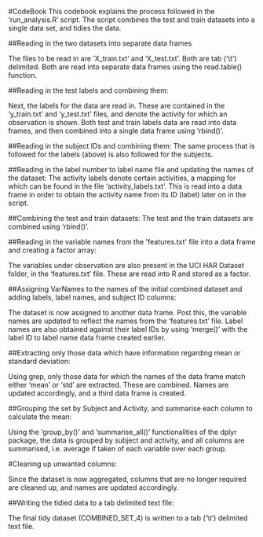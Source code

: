 
#CodeBook
This codebook explains the process followed in the ‘run_analysis.R’  script. The script combines the test and train datasets into a single data set, and tidies the data.

##Reading in the two datasets into separate data frames

The files to be read in are ‘X_train.txt’ and ‘X_test.txt’. Both are tab (‘\t’) delimited. Both are read into separate data frames using the read.table() function.


##Reading in the test labels and combining them:

Next, the labels for the data are read in. These are contained in the ‘y_train.txt’ and ‘y_test.txt’ files, and denote the activity for which an observation is shown. Both test and train labels data are read into data frames, and then combined into a single data frame using ‘rbind()’.

##Reading in the subject IDs and combining them:
The same process that is followed for the labels (above) is also followed for the subjects. 

##Reading in the label number to label name file and updating the names of the dataset:
The activity labels denote certain activities, a mapping for which can be found in the file ‘activity_labels.txt’. This is read into a data frame in order to obtain the activity name from its ID (label) later on in the script.

##Combining the test and train datasets:
The test and the train datasets are combined using ‘rbind()’.


##Reading in the variable names from the 'features.txt' file into a data frame and creating a factor array:

The variables under observation are also present in the UCI HAR Dataset folder, in the ‘features.txt’ file. These are read into R and stored as a factor.

##Assigning VarNames to the names of the initial combined dataset and adding labels, label names, and subject ID columns:

The dataset is now assigned to another data frame. Post this, the variable names are updated to reflect the names from the ‘features.txt’ file. Label names are also obtained against their label IDs by using ‘merge()’ with the label ID to label name data frame created earlier.


##Extracting only those data which have information regarding mean or standard deviation:

Using grep, only those data for which the names of the data frame match either ‘mean’ or ‘std’ are extracted. These are combined. Names are updated accordingly, and a third data frame is created. 

##Grouping the set by Subject and Activity, and summarise each column to calculate the mean:

Using the ‘group_by()’ and ‘summarise_all()’ functionalities of the dplyr package, the data is grouped by subject and activity, and all columns are summarised, i.e. average if taken of each variable over each group.


#Cleaning up unwanted columns:

Since the dataset is now aggregated, columns that are no longer required are cleaned up, and names are updated accordingly.

##Writing the tidied data to a tab delimited text file:

The final tidy dataset (COMBINED_SET_4) is written to a tab (‘\t’) delimited text file. 

